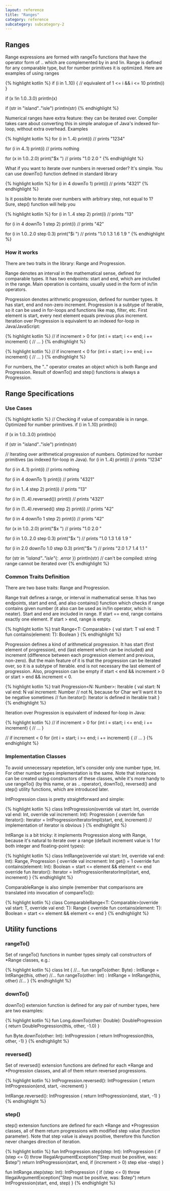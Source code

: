 ```yaml
---
layout: reference
title: "Ranges"
category: reference
subcategory: subcategory-2
---
```


## Ranges

Range expressions are formed with rangeTo functions that have the operator form of .. which are complemented by in and !in. Range is
defined for any comparable type, but for number primitives it is optimized. Here are examples of using ranges

{% highlight kotlin %}
if (i in 1..10) { // equivalent of 1 <= i && i <= 10
  println(i)
}

if (x !in 1.0..3.0) println(x)

if (str in "island".."isle") println(str)
{% endhighlight %}

Numerical ranges have extra feature: they can be iterated over. Compiler takes care about converting this in simple analogue of Java's indexed for-loop, without extra overhead. Examples

{% highlight kotlin %}
for (i in 1..4) print(i) // prints "1234"

for (i in 4..1) print(i) // prints nothing

for (x in 1.0..2.0) print("$x ") // prints "1.0 2.0 "
{% endhighlight %}

What if you want to iterate over numbers in reversed order? It's simple. You can use downTo() function defined in standard library

{% highlight kotlin %}
for (i in 4 downTo 1) print(i) // prints "4321"
{% endhighlight %}

Is it possible to iterate over numbers with arbitrary step, not equal to 1? Sure, step() function will help you

{% highlight kotlin %}
for (i in 1..4 step 2) print(i) // prints "13"

for (i in 4 downTo 1 step 2) print(i) // prints "42"

for (i in 1.0..2.0 step 0.3) print("$i ") // prints "1.0 1.3 1.6 1.9 "
{% endhighlight %}


### How it works

There are two traits in the library: Range<T> and Progression<N>.

Range<T> denotes an interval in the mathematical sense, defined for comparable types. It has two endpoints: start and end, which are included in the range. Main operation is contains, usually used in the form of in/!in operators.

Progression<N> denotes arithmetic progression, defined for number types. It has start, end and non-zero increment. Progression<N> is a subtype of Iterable<N>, so it can be used in for-loops and functions like map, filter, etc. First element is start, every next element equals previous plus increment. Iteration over Progression is equivalent to an indexed for-loop in Java/JavaScript:

{% highlight kotlin %}
// if increment > 0
for (int i = start; i <= end; i += increment) {
  // ...
}
{% endhighlight %}

{% highlight kotlin %}
// if increment < 0
for (int i = start; i >= end; i += increment) {
  // ...
}
{% endhighlight %}

For numbers, the ".." operator creates an object which is both Range and Progression. Result of downTo() and step() functions is always a Progression.

## Range Specifications

### Use Cases

{% highlight kotlin %}
// Checking if value of comparable is in range. Optimized for number primitives.
if (i in 1..10) println(i)

if (x in 1.0..3.0) println(x)

if (str in "island".."isle") println(str)

// Iterating over arithmetical progression of numbers. Optimized for number primitives (as indexed for-loop in Java).
for (i in 1..4) print(i) // prints "1234"

for (i in 4..1) print(i) // prints nothing

for (i in 4 downTo 1) print(i) // prints "4321"

for (i in 1..4 step 2) print(i) // prints "13"

for (i in (1..4).reversed()) print(i) // prints "4321"

for (i in (1..4).reversed() step 2) print(i) // prints "42"

for (i in 4 downTo 1 step 2) print(i) // prints "42"

for (x in 1.0..2.0) print("$x ") // prints "1.0 2.0 "

for (i in 1.0..2.0 step 0.3) print("$x ") // prints "1.0 1.3 1.6 1.9 "

for (i in 2.0 downTo 1.0 step 0.3) print("$x ") // prints "2.0 1.7 1.4 1.1 "

for (str in *"island".."isle"*{: .error }) println(str) // can't be compiled: string range cannot be iterated over
{% endhighlight %}

### Common Traits Definition

There are two base traits: Range and Progression.

Range trait defines a range, or interval in mathematical sense. It has two endpoints, start and end, and also contains() function which checks if range contains given number (it also can be used as in/!in operator, which is neater). Start and end are included in range. If start == end, range contains exactly one element. If start > end, range is empty.

{% highlight kotlin %}
trait Range<T: Comparable<T>> {
  val start: T
  val end: T
  fun contains(element: T): Boolean
}
{% endhighlight %}

Progression defines a kind of arithmetical progression. It has start (first element of progression), end (last element which can be included) and increment (difference between each progression element and previous, non-zero). But the main feature of it is that the progression can be iterated over, so it is a subtype of Iterable. end is not necessary the last element of progression. Also, progression can be empty if start < end && increment > 0 or start > end && increment < 0.

{% highlight kotlin %}
trait Progression<N: Number>: Iterable<N> {
  val start: N
  val end: N
  val increment: Number // not N, because for Char we'll want it to be negative sometimes
  // fun iterator(): Iterator<N> is defined in Iterable trait
}
{% endhighlight %}

Iteration over Progression is equivalent of indexed for-loop in Java:

{% highlight kotlin %}
// if increment > 0
for (int i = start; i <= end; i += increment) {
  // ...
}

// if increment < 0
for (int i = start; i >= end; i += increment) {
  // ...
}
{% endhighlight %}


### Implementation Classes

To avoid unnecessary repetetion, let's consider only one number type, Int. For other number types implementation is the same. Note that instances can be created using constructors of these classes, while it's more handy to use rangeTo() (by this name, or as .. operator), downTo(), reversed() and step() utility functions, which are introduced later.

IntProgression class is pretty straightforward and simple:

{% highlight kotlin %}
class IntProgression(override val start: Int, override val end: Int, override val increment: Int): Progression<Int> {
  override fun iterator(): Iterator<Int> = IntProgressionIteratorImpl(start, end, increment) // implementation of iterator is obvious
}
{% endhighlight %}

IntRange is a bit tricky: it implements Progression<Int> along with Range<Int>, because it's natural to iterate over a range (default increment value is 1 for both integer and floating-point types):

{% highlight kotlin %}
class IntRange(override val start: Int, override val end: Int): Range<Int>, Progression<Int> {
  override val increment: Int
    get() = 1
  override fun contains(element: Int): Boolean = start <= element && element <= end
  override fun iterator(): Iterator<Int> = IntProgressionIteratorImpl(start, end, increment)
}
{% endhighlight %}

ComparableRange is also simple (remember that comparisons are translated into invocation of compareTo()):

{% highlight kotlin %}
class ComparableRange<T: Comparable<T>>(override val start: T, override val end: T): Range<T> {
  override fun contains(element: T): Boolean = start <= element && element <= end
}
{% endhighlight %}

## Utility functions


### rangeTo()

Set of rangeTo() functions in number types simply call constructors of *Range classes, e.g.:

{% highlight kotlin %}
class Int {
  //...
  fun rangeTo(other: Byte) : IntRange = IntRange(this, other)
  //...
  fun rangeTo(other: Int) : IntRange = IntRange(this, other)
  //...
}
{% endhighlight %}

### downTo()

downTo() extension function is defined for any pair of number types, here are two examples:

{% highlight kotlin %}
fun Long.downTo(other: Double): DoubleProgression {
  return DoubleProgression(this, other, -1.0)
}

fun Byte.downTo(other: Int): IntProgression {
  return IntProgression(this, other, -1)
}
{% endhighlight %}

### reversed()

Set of reversed() extension functions are defined for each *Range and *Progression classes, and all of them return reversed progressions.

{% highlight kotlin %}
IntProgression.reversed(): IntProgression {
  return IntProgression(end, start, -increment)
}

IntRange.reversed(): IntProgression {
  return IntProgression(end, start, -1)
}
{% endhighlight %}

### step()

step() extension functions are defined for each *Range and *Progression classes, all of them return progressions with modified step value (function parameter). Note that step value is always positive, therefore this function never changes direction of iteration.

{% highlight kotlin %}
fun IntProgression.step(step: Int): IntProgression {
  if (step <= 0) throw IllegalArgumentException("Step must be positive, was: $step")
  return IntProgression(start, end, if (increment > 0) step else -step)
}

fun IntRange.step(step: Int): IntProgression {
  if (step <= 0) throw IllegalArgumentException("Step must be positive, was: $step")
  return IntProgression(start, end, step)
}
{% endhighlight %}
